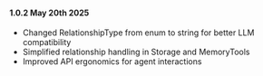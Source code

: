 #### 1.0.2 May 20th 2025 ####

- Changed RelationshipType from enum to string for better LLM compatibility
- Simplified relationship handling in Storage and MemoryTools
- Improved API ergonomics for agent interactions